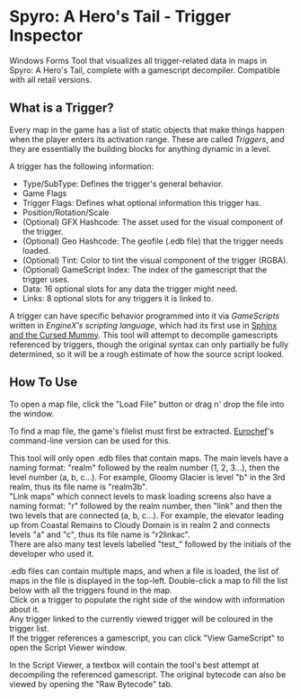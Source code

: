 # Spyro: A Hero's Tail - Trigger Inspector
Windows Forms Tool that visualizes all trigger-related data in maps in Spyro: A Hero's Tail, complete with a gamescript decompiler. Compatible with all retail versions.

## What is a Trigger?
Every map in the game has a list of static objects that make things happen when the player enters its activation range. These are called *Triggers*, and they are essentially the building blocks for anything dynamic in a level.

A trigger has the following information:
* Type/SubType: Defines the trigger's general behavior.
* Game Flags
* Trigger Flags: Defines what optional information this trigger has.
* Position/Rotation/Scale
* (Optional) GFX Hashcode: The asset used for the visual component of the trigger.
* (Optional) Geo Hashcode: The geofile (.edb file) that the trigger needs loaded.
* (Optional) Tint: Color to tint the visual component of the trigger (RGBA).
* (Optional) GameScript Index: The index of the gamescript that the trigger uses.
* Data: 16 optional slots for any data the trigger might need.
* Links: 8 optional slots for any triggers it is linked to.

A trigger can have specific behavior programmed into it via *GameScripts* written in *EngineX's scripting language*, which had its first use in [Sphinx and the Cursed Mummy](https://sphinxandthecursedmummy.fandom.com/wiki/Sphinx_Scripting_Language). This tool will attempt to decompile gamescripts referenced by triggers, though the original syntax can only partially be fully determined, so it will be a rough estimate of how the source script looked.

## How To Use
To open a map file, click the "Load File" button or drag n' drop the file into the window.

To find a map file, the game's filelist must first be extracted. [Eurochef](https://github.com/eurotools/eurochef)'s command-line version can be used for this.

This tool will only open .edb files that contain maps. The main levels have a naming format: "realm" followed by the realm number (1, 2, 3...), then the level number (a, b, c...). For example, Gloomy Glacier is level "b" in the 3rd realm, thus its file name is "realm3b".<br>
"Link maps" which connect levels to mask loading screens also have a naming format: "r" followed by the realm number, then "link" and then the two levels that are connected (a, b, c...). For example, the elevator leading up from Coastal Remains to Cloudy Domain is in realm 2 and connects levels "a" and "c", thus its file name is "r2linkac".<br>
There are also many test levels labelled "test_" followed by the initials of the developer who used it.

.edb files can contain multiple maps, and when a file is loaded, the list of maps in the file is displayed in the top-left. Double-click a map to fill the list below with all the triggers found in the map.<br>
Click on a trigger to populate the right side of the window with information about it.<br>
Any trigger linked to the currently viewed trigger will be coloured in the trigger list.<br>
If the trigger references a gamescript, you can click "View GameScript" to open the Script Viewer window.

In the Script Viewer, a textbox will contain the tool's best attempt at decompiling the referenced gamescript. The original bytecode can also be viewed by opening the "Raw Bytecode" tab.
